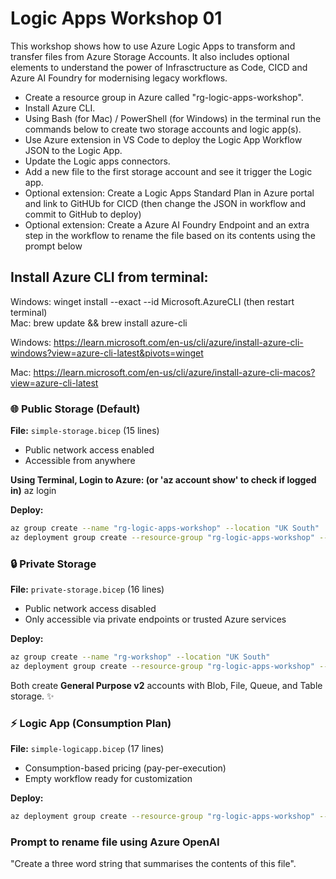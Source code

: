 # Logic Apps Workshop 01

This workshop shows how to use Azure Logic Apps to transform and transfer files from Azure Storage Accounts. It also includes optional elements to understand the power of Infrasctructure as Code, CICD and Azure AI Foundry for modernising legacy workflows.

- Create a resource group in Azure called "rg-logic-apps-workshop". 
- Install Azure CLI. 
- Using Bash (for Mac) / PowerShell (for Windows) in the terminal run the commands below to create two storage accounts and logic app(s). 
- Use Azure extension in VS Code to deploy the Logic App Workflow JSON to the Logic App. 
- Update the Logic apps connectors. 
- Add a new file to the first storage account and see it trigger the Logic app. 
- Optional extension: Create a Logic Apps Standard Plan in Azure portal and link to GitHUb for CICD (then change the JSON in workflow and commit to GitHub to deploy)
- Optional extension: Create a Azure AI Foundry Endpoint and an extra step in the workflow to rename the file based on its contents using the prompt below

## Install Azure CLI from terminal:  
Windows: winget install --exact --id Microsoft.AzureCLI (then restart terminal)  
Mac: brew update && brew install azure-cli

Windows:
https://learn.microsoft.com/en-us/cli/azure/install-azure-cli-windows?view=azure-cli-latest&pivots=winget

Mac:
https://learn.microsoft.com/en-us/cli/azure/install-azure-cli-macos?view=azure-cli-latest

### 🌐 Public Storage (Default)
**File:** `simple-storage.bicep` (15 lines)
- Public network access enabled
- Accessible from anywhere

**Using Terminal, Login to Azure: (or 'az account show' to check if logged in)**
az login


**Deploy:**
```bash
az group create --name "rg-logic-apps-workshop" --location "UK South"
az deployment group create --resource-group "rg-logic-apps-workshop" --template-file "simple-storage.bicep" --parameters storageAccountName="mystorageacct$(date +%s)"
```

### 🔒 Private Storage 
**File:** `private-storage.bicep` (16 lines)
- Public network access disabled
- Only accessible via private endpoints or trusted Azure services

**Deploy:**
```bash
az group create --name "rg-workshop" --location "UK South"
az deployment group create --resource-group "rg-logic-apps-workshop" --template-file "private-storage.bicep" --parameters storageAccountName="myprivatestg$(date +%s)"
```

Both create **General Purpose v2** accounts with Blob, File, Queue, and Table storage. ✨

### ⚡ Logic App (Consumption Plan)
**File:** `simple-logicapp.bicep` (17 lines)
- Consumption-based pricing (pay-per-execution)
- Empty workflow ready for customization

**Deploy:**
```bash
az deployment group create --resource-group "rg-logic-apps-workshop" --template-file "simple-logicapp.bicep" --parameters logicAppName="mylogicapp$(date +%s)"
```

### Prompt to rename file using Azure OpenAI
"Create a three word string that summarises the contents of this file". 